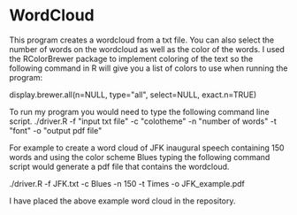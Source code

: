 # WordCloud

This program creates a wordcloud from a txt file. You can also select the number of words on the wordcloud as well as the color of the words. I used the RColorBrewer package to implement coloring of the text so the following command in R will give you a list of colors to use when running the program:

display.brewer.all(n=NULL, type="all", select=NULL, exact.n=TRUE)

To run my program you would need to type the following command line script. ./driver.R -f "input txt file" -c "colotheme" -n "number of words" -t "font" -o "output pdf file"

For example to create a word cloud of JFK inaugural speech containing 150 words and using the color scheme Blues typing the following command script would generate a pdf file that contains the wordcloud. 

./driver.R -f JFK.txt -c Blues -n 150 -t Times -o JFK_example.pdf

I have placed the above example word cloud in the repository.
